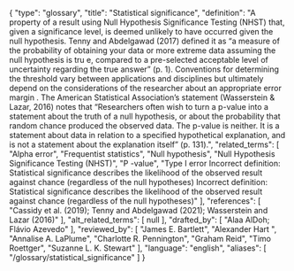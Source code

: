 {
    "type": "glossary",
    "title": "Statistical significance",
    "definition": "A property of a result using Null Hypothesis Significance Testing (NHST) that, given a significance level, is deemed unlikely to have occurred given the null hypothesis. Tenny and Abdelgawad (2017) defined it as “a  measure of the probability of obtaining your data or more extreme data assuming the null hypothesis is tru e, compared to a pre-selected acceptable level of uncertainty regarding the true answer” (p. 1).  Conventions for determining the threshold vary between applications and disciplines but ultimately depend on the considerations of the researcher about an appropriate error margin . The American Statistical Association’s statement (Wasserstein & Lazar, 2016) notes that “Researchers often wish to turn a p-value into a statement about the truth of a null hypothesis, or about the probability that random chance produced the observed data. The p-value is neither. It is a statement about data in relation to a specified hypothetical explanation, and is not a statement about the explanation itself” (p. 131).",
    "related_terms": [
        "Alpha error",
        "Frequentist statistics",
        "Null hypothesis",
        "Null Hypothesis Significance Testing (NHST)",
        "P -value",
        "Type I error Incorrect definition: Statistical significance describes the likelihood of the observed result against chance (regardless of the null hypotheses) Incorrect definition: Statistical significance describes the likelihood of the observed result against chance (regardless of the null hypotheses)"
    ],
    "references": [
        "Cassidy et al. (2019); Tenny and Abdelgawad (2021); Wasserstein and Lazar (2016)"
    ],
    "alt_related_terms": [
        null
    ],
    "drafted_by": [
        "Alaa AlDoh; Flávio Azevedo"
    ],
    "reviewed_by": [
        "James E. Bartlett",
        "Alexander Hart ",
        "Annalise A. LaPlume",
        "Charlotte R. Pennington",
        "Graham Reid",
        "Timo Roettger",
        "Suzanne L. K. Stewart"
    ],
    "language": "english",
    "aliases": [
        "/glossary/statistical_significance"
    ]
}